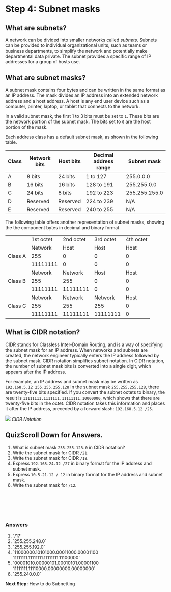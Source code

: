 # Step 4: Subnet masks

## What are subnets?

A network can be divided into smaller networks called *subnets*. Subnets can be provided to individual organizational units, such as teams or business departments, to simplify the network and potentially make departmental data private. The subnet provides a specific range of IP addresses for a group of hosts use.

## What are subnet masks?

A subnet mask contains four bytes and can be written in the same format as an IP address. The mask divides an IP address into an extended network address and a host address. A host is any end user device such as a computer, printer, laptop, or tablet that connects to the network.

In a valid subnet mask, the first 1 to 3 bits must be set to `1`. These bits are the network portion of the subnet mask. The bits set to `0` are the host portion of the mask.

Each address class has a default subnet mask, as shown in the following table.

| **Class** | **Network bits** | **Host bits** | **Decimal address range** | **Subnet mask** |
|-----------|------------------|---------------|---------------------------|-----------------|
| A         | 8 bits           | 24 bits       | 1 to 127                  | 255.0.0.0       |
| B         | 16 bits          | 16 bits       | 128 to 191                | 255.255.0.0     |
| C         | 24 bits          | 8 bits        | 192 to 223                | 255.255.255.0   |
| D         | Reserved         | Reserved      | 224 to 239                | N/A             |
| E         | Reserved         | Reserved      | 240 to 255                | N/A             |

The following table offers another representation of subnet masks, showing the the component bytes in decimal and binary format.

<table>
 <tr>
  <td>&nbsp;</td>
  <td>1st octet</td>
  <td>2nd octet</td>
  <td>3rd octet</td>
  <td>4th octet</td>
 </tr>
 <tr>
  <td rowspan=3 >Class A</td>
  <td>Network</td>
  <td>Host</td>
  <td>Host</td>
  <td>Host</td>
 </tr>
 <tr>
  <td>255</td>
  <td>0</td>
  <td>0</td>
  <td>0</td>
 </tr>
 <tr>
  <td>11111111</td>
  <td>0</td>
  <td>0</td>
  <td>0</td>
 </tr>
 <tr>
  <td rowspan=3 >Class B</td>
  <td>Network</td>
  <td>Network</td>
  <td>Host</td>
  <td>Host</td>
 </tr>
 <tr>
  <td>255</td>
  <td>255</td>
  <td>0</td>
  <td>0</td>
 </tr>
 <tr>
  <td>11111111</td>
  <td>11111111</td>
  <td>0</td>
  <td>0</td>
 </tr>
 <tr>
  <td rowspan=3 >Class C</td>
  <td>Network</td>
  <td>Network</td>
  <td>Network</td>
  <td>Host</td>
 </tr>
 <tr>
  <td>255</td>
  <td>255</td>
  <td>255</td>
  <td>0</td>
 </tr>
 <tr>
  <td>11111111</td>
  <td>11111111</td>
  <td>11111111</td>
  <td>0</td>
 </tr>
</table>

## What is CIDR notation?

CIDR stands for Classless Inter-Domain Routing, and is a way of specifying the subnet mask for an IP address. When networks and subnets are created, the network engineer typically enters the IP address followed by the subnet mask. CIDR notation simplifies subnet notation. In CIDR notation, the number of subnet mask bits is converted into a single digit, which appears after the IP address.

For example, an IP address and subnet mask may be written as `192.168.5.12 255.255.255.128` In the subnet mask `255.255.255.128`, there are twenty-five bits specified. If you convert the subnet octets to binary, the result is `11111111.1111111.11111111.10000000`, which shows that there are twenty-five bits in the octet. CIDR notation takes this information and places it after the IP address, preceded by a forward slash: `192.168.5.12 /25`.

![](/assets/images/cidr1.png)
*CIDR Notation*

## QuizScroll Down for Answers.
1. What is subnet mask `255.255.128.0` in CIDR notation?
2. Write the subnet mask for CIDR `/21`.
3. Write the subnet mask for CIDR `/18`.
4. Express `192.168.24.12 /27` in binary format for the IP address and subnet mask.
5. Express `10.5.21.12 / 12` in binary format for the IP address and subnet mask.
6. Write the subnet mask for `/12`.
<br/>
<br/>
<br/>
<br/>

### Answers
<ol>
<li>`/17`
<li>`255.255.248.0`
<li>`255.255.192.0`
<li>`11000000.10101000.00011000.00001100  11111111.11111111.11111111.11100000`
<li>`00001010.00000101.00010101.00001100  11111111.11110000.00000000.00000000`
<li>`255.240.0.0`
</ol>


**Next Step:**  How to do Subnetting
